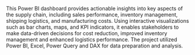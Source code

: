 This Power BI dashboard provides actionable insights into key aspects of the supply chain, including sales performance, inventory management,  
											shipping logistics, and manufacturing costs. Using interactive visualizations such as bar charts, maps, and KPI indicators, it enables stakeholders to make 
											data-driven decisions for cost reduction, improved inventory management and enhanced logistics performance. The project utilized Power BI, Excel,
											Power Query and  DAX for data preparation and analysis.

